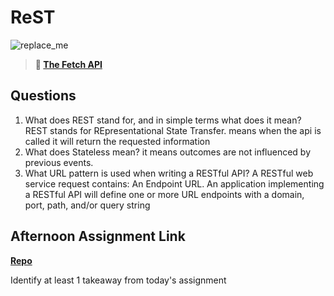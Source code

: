 # ReST

![replace_me](https://codeworks.blob.core.windows.net/public/assets/img/illustrations/placeholder.svg)

> **📖 [The Fetch API](https://codeworksacademy.com/fs-student-guide/resources/wk4/04-Fetch)**

## Questions

1. What does REST stand for, and in simple terms what does it mean?
REST stands for REpresentational State Transfer. means when the api is called it will return the requested information
2. What does Stateless mean?
it means outcomes are not influenced by previous events.
3. What URL pattern is used when writing a RESTful API?
A RESTful web service request contains: An Endpoint URL. An application implementing a RESTful API will define one or more URL endpoints with a domain, port, path, and/or query string
## Afternoon Assignment Link

**[Repo](https://github.com/brysonrupp/gifted)**

Identify at least 1 takeaway from today's assignment

